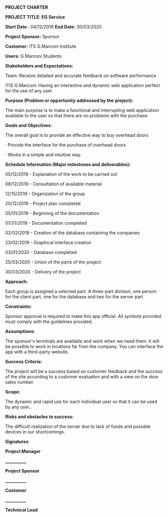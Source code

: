 **PROJECT CHARTER**

**PROJECT TITLE: EG Service**

**Start Date** : 04/12/2019 **End Date:** 30/03/2020

**Project Sponsor:** Sponsor

**Customer:** ITS G.Marconi Institute

**Users:** G.Marconi Students

**Stakeholders and Expectations:**

Team: Receive detailed and accurate feedback on software performance

ITIS G.Marconi: Having an interactive and dynamic web application perfect for the use of any user

**Purpose (Problem or opportunity addressed by the** **project):**

The main purpose is to make a functional and interrupting web application available to the user so that there are no problems with the purchase

**Goals and Objectives:**

The overall goal is to provide an effective way to buy overhead doors

· Provide the interface for the purchase of overhead doors

· Works in a simple and intuitive way.

**Schedule Information (Major milestones and** **deliverables):**

05/12/2019 - Explanation of the work to be carried out

08/12/2019 - Consultation of available material

12/15/2019 - Organization of the group

20/12/2019 - Project plan completed

05/01/2019 - Beginning of the documentation

01/31/2019 - Documentation completed

02/02/2019 - Creation of the database containing the companies

23/02/2019 - Graphical interface creation

03/01/2020 - Database completed

25/03/2020 - Union of the parts of the project

30/03/2020 - Delivery of the project

**Approach:**

Each group is assigned a selected part. A three-part division, one person for the client part, one for the database and two for the server part

**Constraints:**

Sponsor approval is required to make this app official. All symbols provided must comply with the guidelines provided.

**Assumptions:**

The sponsor&#39;s terminals are available and work when we need them. It will be possible to work in locations far from the company. You can interface the app with a third-party website.

**Success Criteria:**

The project will be a success based on customer feedback and the success of the site according to a customer evaluation and with a view on the door sales number.

**Scope:**

The dynamic and rapid use for each individual user so that it can be used by any user..

**Risks and obstacles to success:**

The difficult realization of the server due to lack of funds and possible devices in our shortcomings.

**Signatures**

**Project Manager**

**\_\_\_\_\_\_\_\_\_\_**

**Project Sponsor**

**\_\_\_\_\_\_\_\_\_\_**

**Customer**

**\_\_\_\_\_\_\_\_\_\_**

**Technical Lead**
